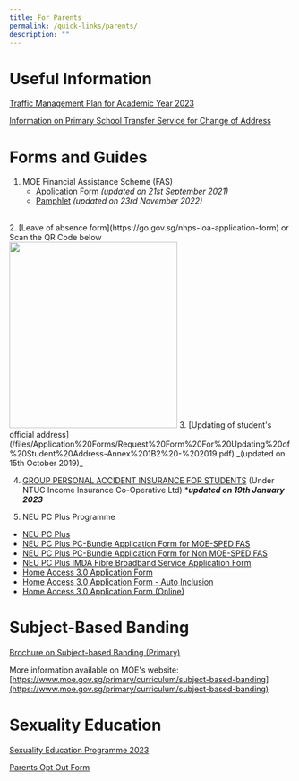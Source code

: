 ```yaml
---
title: For Parents
permalink: /quick-links/parents/
description: ""
---
```

# Useful Information
[Traffic Management Plan for Academic Year 2023](/trafficmanagementplan/)

[Information on Primary School Transfer Service for Change of Address](/files/Information%20Sheets/Annex%20B%20-%20Information%20sheet%20for%20parents.pdf)

# Forms and Guides
1. MOE Financial Assistance Scheme (FAS)
	* [Application Form](/files/Application%20Forms/MOE-FAS-application-form.pdf) _(updated on 21st September 2021)_
	* [Pamphlet](/files/Information%20Sheets/MOE_FAS_Pamphlet_2023.pdf) _(updated on 23rd November 2022)_
<br>
2. [Leave of absence form](https://go.gov.sg/nhps-loa-application-form) or Scan the QR Code below
<br>
<img src="https://d33wubrfki0l68.cloudfront.net/c07ee306e66d8b164b10e6e7088281b9c1df91d4/0493f/images/gogovnanhua.png" alt="" style="width:300px; height:332px;">
3. [Updating of student's official address](/files/Application%20Forms/Request%20Form%20For%20Updating%20of%20Student%20Address-Annex%201B2%20-%202019.pdf)  _(updated on 15th October 2019)_
<br>

4. [GROUP PERSONAL ACCIDENT INSURANCE FOR STUDENTS](/files/Application%20Forms/Product%20Fact%20Sheet%20Year%202023.pdf) (Under NTUC Income Insurance Co-Operative Ltd) ****updated on 19th January 2023***

5. NEU PC Plus Programme
* [NEU PC Plus](/files/Information%20Sheets/NEU%20PC%20Plus%20Infographic.pdf)
* [NEU PC Plus PC-Bundle Application Form for MOE-SPED FAS](/files/Application%20Forms/NPP-Application-Form-for-MOE-SPED-FAS.pdf)
* [NEU PC Plus PC-Bundle Application Form for Non MOE-SPED FAS](/files/Application%20Forms/NPP-Application-Form-for-NON-MOE-SPED-FAS.pdf)
* [NEU PC Plus IMDA Fibre Broadband Service Application Form](/files/Application%20Forms/NEU%20PC%20Plus%20IMDA%20FBB%20Svc%20Appl%202023.pdf)
* [Home Access 3.0 Application Form](/files/Application%20Forms/Home%20Access%2030%20Application%20Form.pdf)
* [Home Access 3.0 Application Form - Auto Inclusion](/files/Application%20Forms/Home%20Access%2030%20Application%20Form%20-%20Auto%20Inclusion.pdf)
* [Home Access 3.0 Application Form (Online)](https://eservice.imda.gov.sg/das/singpasslogin?strParam=login&notprotected=true)

# Subject-Based Banding
[Brochure on Subject-based Banding (Primary)](/files/Information%20Sheets/1MOE_SBB_ENG_1%20Mar%202018.pdf)

More information available on MOE's website:
[https://www.moe.gov.sg/primary/curriculum/subject-based-banding](https://www.moe.gov.sg/primary/curriculum/subject-based-banding)

# Sexuality Education
[Sexuality Education Programme 2023](/files/Information%20Sheets/Sexuality%20Education%20Programme%202023.pdf)

[Parents Opt Out Form](/files/Application%20Forms/2023%20Parents%20opt%20out%20form.pdf)